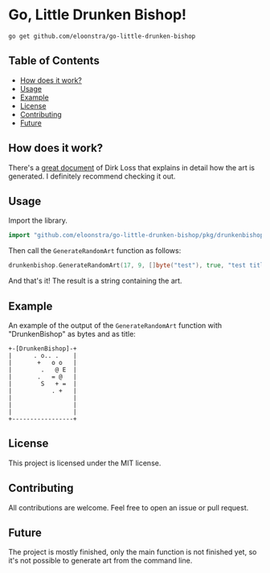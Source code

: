 # Go, Little Drunken Bishop!

```
go get github.com/eloonstra/go-little-drunken-bishop
```

## Table of Contents

- [How does it work?](#how-does-it-work)
- [Usage](#usage)
- [Example](#example)
- [License](#license)
- [Contributing](#contributing)
- [Future](#future)

## How does it work?

There's a [great document](http://dirk-loss.de/sshvis/drunken_bishop.pdf) of Dirk Loss that explains in detail how the
art is generated. I definitely recommend checking it out.

## Usage

Import the library.

```go
import "github.com/eloonstra/go-little-drunken-bishop/pkg/drunkenbishop"
```

Then call the `GenerateRandomArt` function as follows:
```go
drunkenbishop.GenerateRandomArt(17, 9, []byte("test"), true, "test title")
```

And that's it! The result is a string containing the art.

## Example
An example of the output of the `GenerateRandomArt` function with "DrunkenBishop" as bytes and as title:
```
+-[DrunkenBishop]-+
|      . o.. .    |
|       +   o o   |
|        .   @ E  |
|       .   = @   |
|        S   + =  |
|           . +   |
|                 |
|                 |
|                 |
+-----------------+
```

## License

This project is licensed under the MIT license.

## Contributing

All contributions are welcome. Feel free to open an issue or pull request.

## Future

The project is mostly finished, only the main function is not finished yet, so it's not possible to generate art from
the command line.